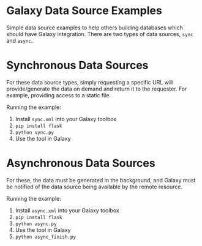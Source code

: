 # Galaxy Data Source Examples

Simple data source examples to help others building databases which should have Galaxy integration. There are two types of data sources, `sync` and `async`. 

# Synchronous Data Sources

For these data source types, simply requesting a specific URL will provide/generate the data on demand and return it to the requester. For example, providing access to a static file.

Running the example:

1. Install `sync.xml` into your Galaxy toolbox
2. `pip install flask`
3. `python sync.py`
4. Use the tool in Galaxy

# Asynchronous Data Sources

For these, the data must be generated in the background, and Galaxy must be notified of the data source being available by the remote resource.

Running the example:

1. Install `async.xml` into your Galaxy toolbox
2. `pip install flask`
3. `python async.py`
4. Use the tool in Galaxy
5. `python async_finish.py`
